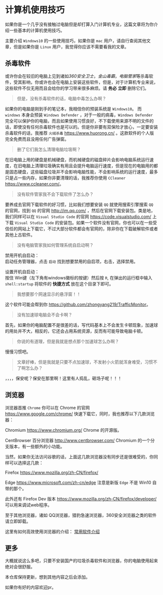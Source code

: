 # 计算机使用技巧

如果你是一个几乎没有接触过电脑但是却打算入门计算机专业，这篇文章将为你介绍一些基本的计算机使用技巧。

主要介绍 `Windows10` 的一些使用技巧，如果你是 `mac` 用户，请自行查阅其他文章，但是如果你是 `Linux` 用户，我觉得你应该不需要看我的文章。

## 杀毒软件

或许你会在较旧的电脑上见到诸如*360安全卫士*，*金山毒霸*，*电脑管家*等杀毒软件，受其影响，你或许也会在电脑上安装这些软件，但是，对于计算机专业来说，这些软件不仅无用而且会给你的学习带来很多麻烦。请 **务必** **立即** 删除它们。

> 但是，没有杀毒软件的话，电脑中毒怎么办啊？

如果你的电脑是刚到手的笔记本，我相信你的预装系统是 `Windows10`。 而 `windows` 本身会预装 `Windows Defender` ，对于一般的病毒，`Windows Defender` 完全可以保护你的电脑，而且如果使用习惯良好，不下载使用来源不明的文件的话，即使没有任何杀毒软件也是可以的。但是你非要有双保险才放心，一定要安装杀毒软件的话，我推荐 `火绒杀毒` <https://www.huorong.cn/> 。这款软件的个人版完全免费而且没用任何广告弹窗。

> 删了它们我怎么清理电脑垃圾啊？

在旧电脑上用的硬盘是机械硬盘，而机械硬盘的磁盘碎片会影响电脑系统运行速度，在旧电脑上清理垃圾确实有用且会提升电脑运行速度，但是现在的电脑用的都是固态硬盘，这些磁盘垃圾并不会影响电脑性能，不会影响系统的运行速度，最多只是占一些内存，如果你非要清理的话，我推荐你使用 `CCleaner` <https://www.ccleaner.com/>。

> 没有软件管家我不会下载软件了怎么办？

要养成去官网下载软件的好习惯，比如我们想要安装 `QQ` 就使用搜索引擎搜索 `QQ` 的官网，找到 `QQ` 的官网 <http://im.qq.com/> ，然后在官网下载安装包。类是地，我们同样可以在 `Visual Studio Code` 的官网 <https://code.visualstudio.com/> 上下载 `Visual Studio Code` 的安装包。如果一个软件没有官网，你也可以在一些受信任的网站上下载它，不过大部分软件都会有官网的，除非你在下载破解软件或者其他上古软件。

> 没有电脑管家我如何管理系统自启动啊？

禁用开机自启动：\
启动任务管理器，点击 `启动` 找到想要禁用的自启项，右击，选择禁用。

设置开机自启动：\
按住 Win键（左下角有windows徽标的按键）然后按 `R`, 在弹出的运行框中输入 `shell:startup` 将软件的 **快捷方式** 放在这个目录下即可。

> 我想要那个网速显示的悬浮窗！！

这个软件可能会帮到你 <https://github.com/zhongyang219/TrafficMonitor>。

> 没有加速球电脑会不会卡啊？

首先，如果你的电脑配置不是很差的话，写代码基本上不会发生卡顿现象，加速球的用处并不大，相反的，它还会占用系统资源，反而有可能导致电脑卡顿。

> 你说的有道理，但是我就是想点那个加速球怎么办啊？

慢慢习惯吧。

> 文章好棒，但是我就是只要不点加速球，不发射小火箭就浑身难受，习惯不了啊怎么办？

，，，，保安呢？保安在那里啊！这里有人捣乱，砸场子呢！！！

## 浏览器

浏览器首推 `Chrome` 你可以在 Chrome 的官网 <https://www.google.com/chrome/> 快速下载它，同时，我也推荐以下几款浏览器：

Chromium <https://www.chromium.org/> Chrome 的开源版。

CentBrowser 百分浏览器 <http://www.centbrowser.com/> Chromium 的一个分支版本，有一些额外的小功能。

当然，如果你无法访问谷歌的话，上面这几款浏览器没有同步还是很难受的，你同样可以选择这几款：

Firefox <https://www.mozilla.org/zh-CN/firefox/>

Edge <https://www.microsoft.com/zh-cn/edge> 注意是新版 `Edge` 不是 Win10 自带的那个。

此外还有 Firefox Dev 版本 <https://www.mozilla.org/zh-CN/firefox/developer/> 可以用来调试web程序。

至于其他浏览器，诸如 QQ浏览器，猎豹急速浏览器，360安全浏览器之类的软件请立即卸载。

这里有如何高效使用浏览器的介绍： [常用软件介绍](常用软件介绍.md)

## 更多

大概就说这么多吧，只要不安装国产的垃圾杀毒软件和浏览器，你的电脑使用起来绝对会很舒服。

本仓库保持更新，想到其他内容之后会添加。

如果你有好的内容欢迎pr。
